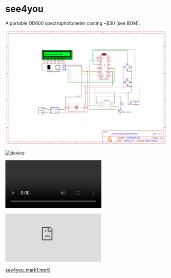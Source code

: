 # see4you


A portable OD600 spectrophotometer costing ~$30 (see BOM).


![schematic](Schematic_see4you.png)


![device](see4you_mark1.png)


![device](see4you_mark1.mp4)



<iframe src="https://www.youtube.com/watch?v=upKrkNlq__0" frameborder="0" allowfullscreen></iframe>




[see4you_mark1.mp4)](see4you_mark1.mp4)